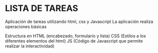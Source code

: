 # LISTA DE TAREAS
Aplicación de tareas utilizando html, css y Javascript La aplicación realiza operaciones básicas 
 
Estructura en HTML (encabezado, formulario y lista) 
CSS (Estilos a los diferentes elementos del html)
JS (Código de Javascript que permite realizar la interactividad)
